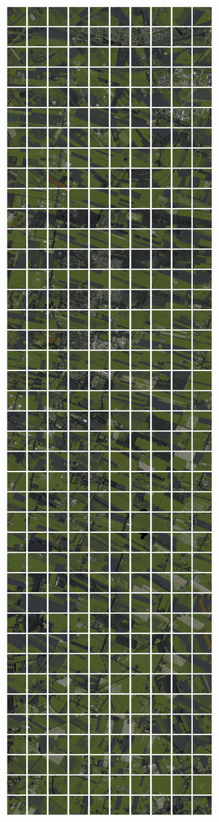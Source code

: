<html>
<div>
<img src="https://github.com/HakkaTjakka/NL_TILE_MAP/blob/main/18/642/-1054/r.6420.-10540.png" height="44" width="44">
<img src="https://github.com/HakkaTjakka/NL_TILE_MAP/blob/main/18/642/-1054/r.6421.-10540.png" height="44" width="44">
<img src="https://github.com/HakkaTjakka/NL_TILE_MAP/blob/main/18/642/-1054/r.6422.-10540.png" height="44" width="44">
<img src="https://github.com/HakkaTjakka/NL_TILE_MAP/blob/main/18/642/-1054/r.6423.-10540.png" height="44" width="44">
<img src="https://github.com/HakkaTjakka/NL_TILE_MAP/blob/main/18/642/-1054/r.6424.-10540.png" height="44" width="44">
<img src="https://github.com/HakkaTjakka/NL_TILE_MAP/blob/main/18/642/-1054/r.6425.-10540.png" height="44" width="44">
<img src="https://github.com/HakkaTjakka/NL_TILE_MAP/blob/main/18/642/-1054/r.6426.-10540.png" height="44" width="44">
<img src="https://github.com/HakkaTjakka/NL_TILE_MAP/blob/main/18/642/-1054/r.6427.-10540.png" height="44" width="44">
<img src="https://github.com/HakkaTjakka/NL_TILE_MAP/blob/main/18/642/-1054/r.6428.-10540.png" height="44" width="44">
<img src="https://github.com/HakkaTjakka/NL_TILE_MAP/blob/main/18/642/-1054/r.6429.-10540.png" height="44" width="44">
<img src="https://github.com/HakkaTjakka/NL_TILE_MAP/blob/main/18/643/-1054/r.6430.-10540.png" height="44" width="44">
<img src="https://github.com/HakkaTjakka/NL_TILE_MAP/blob/main/18/643/-1054/r.6431.-10540.png" height="44" width="44">
<img src="https://github.com/HakkaTjakka/NL_TILE_MAP/blob/main/18/643/-1054/r.6432.-10540.png" height="44" width="44">
<img src="https://github.com/HakkaTjakka/NL_TILE_MAP/blob/main/18/643/-1054/r.6433.-10540.png" height="44" width="44">
<img src="https://github.com/HakkaTjakka/NL_TILE_MAP/blob/main/18/643/-1054/r.6434.-10540.png" height="44" width="44">
<img src="https://github.com/HakkaTjakka/NL_TILE_MAP/blob/main/18/643/-1054/r.6435.-10540.png" height="44" width="44">
<img src="https://github.com/HakkaTjakka/NL_TILE_MAP/blob/main/18/643/-1054/r.6436.-10540.png" height="44" width="44">
<img src="https://github.com/HakkaTjakka/NL_TILE_MAP/blob/main/18/643/-1054/r.6437.-10540.png" height="44" width="44">
<img src="https://github.com/HakkaTjakka/NL_TILE_MAP/blob/main/18/643/-1054/r.6438.-10540.png" height="44" width="44">
<img src="https://github.com/HakkaTjakka/NL_TILE_MAP/blob/main/18/643/-1054/r.6439.-10540.png" height="44" width="44">
<br>
<img src="https://github.com/HakkaTjakka/NL_TILE_MAP/blob/main/18/642/-1054/r.6420.-10539.png" height="44" width="44">
<img src="https://github.com/HakkaTjakka/NL_TILE_MAP/blob/main/18/642/-1054/r.6421.-10539.png" height="44" width="44">
<img src="https://github.com/HakkaTjakka/NL_TILE_MAP/blob/main/18/642/-1054/r.6422.-10539.png" height="44" width="44">
<img src="https://github.com/HakkaTjakka/NL_TILE_MAP/blob/main/18/642/-1054/r.6423.-10539.png" height="44" width="44">
<img src="https://github.com/HakkaTjakka/NL_TILE_MAP/blob/main/18/642/-1054/r.6424.-10539.png" height="44" width="44">
<img src="https://github.com/HakkaTjakka/NL_TILE_MAP/blob/main/18/642/-1054/r.6425.-10539.png" height="44" width="44">
<img src="https://github.com/HakkaTjakka/NL_TILE_MAP/blob/main/18/642/-1054/r.6426.-10539.png" height="44" width="44">
<img src="https://github.com/HakkaTjakka/NL_TILE_MAP/blob/main/18/642/-1054/r.6427.-10539.png" height="44" width="44">
<img src="https://github.com/HakkaTjakka/NL_TILE_MAP/blob/main/18/642/-1054/r.6428.-10539.png" height="44" width="44">
<img src="https://github.com/HakkaTjakka/NL_TILE_MAP/blob/main/18/642/-1054/r.6429.-10539.png" height="44" width="44">
<img src="https://github.com/HakkaTjakka/NL_TILE_MAP/blob/main/18/643/-1054/r.6430.-10539.png" height="44" width="44">
<img src="https://github.com/HakkaTjakka/NL_TILE_MAP/blob/main/18/643/-1054/r.6431.-10539.png" height="44" width="44">
<img src="https://github.com/HakkaTjakka/NL_TILE_MAP/blob/main/18/643/-1054/r.6432.-10539.png" height="44" width="44">
<img src="https://github.com/HakkaTjakka/NL_TILE_MAP/blob/main/18/643/-1054/r.6433.-10539.png" height="44" width="44">
<img src="https://github.com/HakkaTjakka/NL_TILE_MAP/blob/main/18/643/-1054/r.6434.-10539.png" height="44" width="44">
<img src="https://github.com/HakkaTjakka/NL_TILE_MAP/blob/main/18/643/-1054/r.6435.-10539.png" height="44" width="44">
<img src="https://github.com/HakkaTjakka/NL_TILE_MAP/blob/main/18/643/-1054/r.6436.-10539.png" height="44" width="44">
<img src="https://github.com/HakkaTjakka/NL_TILE_MAP/blob/main/18/643/-1054/r.6437.-10539.png" height="44" width="44">
<img src="https://github.com/HakkaTjakka/NL_TILE_MAP/blob/main/18/643/-1054/r.6438.-10539.png" height="44" width="44">
<img src="https://github.com/HakkaTjakka/NL_TILE_MAP/blob/main/18/643/-1054/r.6439.-10539.png" height="44" width="44">
<br>
<img src="https://github.com/HakkaTjakka/NL_TILE_MAP/blob/main/18/642/-1054/r.6420.-10538.png" height="44" width="44">
<img src="https://github.com/HakkaTjakka/NL_TILE_MAP/blob/main/18/642/-1054/r.6421.-10538.png" height="44" width="44">
<img src="https://github.com/HakkaTjakka/NL_TILE_MAP/blob/main/18/642/-1054/r.6422.-10538.png" height="44" width="44">
<img src="https://github.com/HakkaTjakka/NL_TILE_MAP/blob/main/18/642/-1054/r.6423.-10538.png" height="44" width="44">
<img src="https://github.com/HakkaTjakka/NL_TILE_MAP/blob/main/18/642/-1054/r.6424.-10538.png" height="44" width="44">
<img src="https://github.com/HakkaTjakka/NL_TILE_MAP/blob/main/18/642/-1054/r.6425.-10538.png" height="44" width="44">
<img src="https://github.com/HakkaTjakka/NL_TILE_MAP/blob/main/18/642/-1054/r.6426.-10538.png" height="44" width="44">
<img src="https://github.com/HakkaTjakka/NL_TILE_MAP/blob/main/18/642/-1054/r.6427.-10538.png" height="44" width="44">
<img src="https://github.com/HakkaTjakka/NL_TILE_MAP/blob/main/18/642/-1054/r.6428.-10538.png" height="44" width="44">
<img src="https://github.com/HakkaTjakka/NL_TILE_MAP/blob/main/18/642/-1054/r.6429.-10538.png" height="44" width="44">
<img src="https://github.com/HakkaTjakka/NL_TILE_MAP/blob/main/18/643/-1054/r.6430.-10538.png" height="44" width="44">
<img src="https://github.com/HakkaTjakka/NL_TILE_MAP/blob/main/18/643/-1054/r.6431.-10538.png" height="44" width="44">
<img src="https://github.com/HakkaTjakka/NL_TILE_MAP/blob/main/18/643/-1054/r.6432.-10538.png" height="44" width="44">
<img src="https://github.com/HakkaTjakka/NL_TILE_MAP/blob/main/18/643/-1054/r.6433.-10538.png" height="44" width="44">
<img src="https://github.com/HakkaTjakka/NL_TILE_MAP/blob/main/18/643/-1054/r.6434.-10538.png" height="44" width="44">
<img src="https://github.com/HakkaTjakka/NL_TILE_MAP/blob/main/18/643/-1054/r.6435.-10538.png" height="44" width="44">
<img src="https://github.com/HakkaTjakka/NL_TILE_MAP/blob/main/18/643/-1054/r.6436.-10538.png" height="44" width="44">
<img src="https://github.com/HakkaTjakka/NL_TILE_MAP/blob/main/18/643/-1054/r.6437.-10538.png" height="44" width="44">
<img src="https://github.com/HakkaTjakka/NL_TILE_MAP/blob/main/18/643/-1054/r.6438.-10538.png" height="44" width="44">
<img src="https://github.com/HakkaTjakka/NL_TILE_MAP/blob/main/18/643/-1054/r.6439.-10538.png" height="44" width="44">
<br>
<img src="https://github.com/HakkaTjakka/NL_TILE_MAP/blob/main/18/642/-1054/r.6420.-10537.png" height="44" width="44">
<img src="https://github.com/HakkaTjakka/NL_TILE_MAP/blob/main/18/642/-1054/r.6421.-10537.png" height="44" width="44">
<img src="https://github.com/HakkaTjakka/NL_TILE_MAP/blob/main/18/642/-1054/r.6422.-10537.png" height="44" width="44">
<img src="https://github.com/HakkaTjakka/NL_TILE_MAP/blob/main/18/642/-1054/r.6423.-10537.png" height="44" width="44">
<img src="https://github.com/HakkaTjakka/NL_TILE_MAP/blob/main/18/642/-1054/r.6424.-10537.png" height="44" width="44">
<img src="https://github.com/HakkaTjakka/NL_TILE_MAP/blob/main/18/642/-1054/r.6425.-10537.png" height="44" width="44">
<img src="https://github.com/HakkaTjakka/NL_TILE_MAP/blob/main/18/642/-1054/r.6426.-10537.png" height="44" width="44">
<img src="https://github.com/HakkaTjakka/NL_TILE_MAP/blob/main/18/642/-1054/r.6427.-10537.png" height="44" width="44">
<img src="https://github.com/HakkaTjakka/NL_TILE_MAP/blob/main/18/642/-1054/r.6428.-10537.png" height="44" width="44">
<img src="https://github.com/HakkaTjakka/NL_TILE_MAP/blob/main/18/642/-1054/r.6429.-10537.png" height="44" width="44">
<img src="https://github.com/HakkaTjakka/NL_TILE_MAP/blob/main/18/643/-1054/r.6430.-10537.png" height="44" width="44">
<img src="https://github.com/HakkaTjakka/NL_TILE_MAP/blob/main/18/643/-1054/r.6431.-10537.png" height="44" width="44">
<img src="https://github.com/HakkaTjakka/NL_TILE_MAP/blob/main/18/643/-1054/r.6432.-10537.png" height="44" width="44">
<img src="https://github.com/HakkaTjakka/NL_TILE_MAP/blob/main/18/643/-1054/r.6433.-10537.png" height="44" width="44">
<img src="https://github.com/HakkaTjakka/NL_TILE_MAP/blob/main/18/643/-1054/r.6434.-10537.png" height="44" width="44">
<img src="https://github.com/HakkaTjakka/NL_TILE_MAP/blob/main/18/643/-1054/r.6435.-10537.png" height="44" width="44">
<img src="https://github.com/HakkaTjakka/NL_TILE_MAP/blob/main/18/643/-1054/r.6436.-10537.png" height="44" width="44">
<img src="https://github.com/HakkaTjakka/NL_TILE_MAP/blob/main/18/643/-1054/r.6437.-10537.png" height="44" width="44">
<img src="https://github.com/HakkaTjakka/NL_TILE_MAP/blob/main/18/643/-1054/r.6438.-10537.png" height="44" width="44">
<img src="https://github.com/HakkaTjakka/NL_TILE_MAP/blob/main/18/643/-1054/r.6439.-10537.png" height="44" width="44">
<br>
<img src="https://github.com/HakkaTjakka/NL_TILE_MAP/blob/main/18/642/-1054/r.6420.-10536.png" height="44" width="44">
<img src="https://github.com/HakkaTjakka/NL_TILE_MAP/blob/main/18/642/-1054/r.6421.-10536.png" height="44" width="44">
<img src="https://github.com/HakkaTjakka/NL_TILE_MAP/blob/main/18/642/-1054/r.6422.-10536.png" height="44" width="44">
<img src="https://github.com/HakkaTjakka/NL_TILE_MAP/blob/main/18/642/-1054/r.6423.-10536.png" height="44" width="44">
<img src="https://github.com/HakkaTjakka/NL_TILE_MAP/blob/main/18/642/-1054/r.6424.-10536.png" height="44" width="44">
<img src="https://github.com/HakkaTjakka/NL_TILE_MAP/blob/main/18/642/-1054/r.6425.-10536.png" height="44" width="44">
<img src="https://github.com/HakkaTjakka/NL_TILE_MAP/blob/main/18/642/-1054/r.6426.-10536.png" height="44" width="44">
<img src="https://github.com/HakkaTjakka/NL_TILE_MAP/blob/main/18/642/-1054/r.6427.-10536.png" height="44" width="44">
<img src="https://github.com/HakkaTjakka/NL_TILE_MAP/blob/main/18/642/-1054/r.6428.-10536.png" height="44" width="44">
<img src="https://github.com/HakkaTjakka/NL_TILE_MAP/blob/main/18/642/-1054/r.6429.-10536.png" height="44" width="44">
<img src="https://github.com/HakkaTjakka/NL_TILE_MAP/blob/main/18/643/-1054/r.6430.-10536.png" height="44" width="44">
<img src="https://github.com/HakkaTjakka/NL_TILE_MAP/blob/main/18/643/-1054/r.6431.-10536.png" height="44" width="44">
<img src="https://github.com/HakkaTjakka/NL_TILE_MAP/blob/main/18/643/-1054/r.6432.-10536.png" height="44" width="44">
<img src="https://github.com/HakkaTjakka/NL_TILE_MAP/blob/main/18/643/-1054/r.6433.-10536.png" height="44" width="44">
<img src="https://github.com/HakkaTjakka/NL_TILE_MAP/blob/main/18/643/-1054/r.6434.-10536.png" height="44" width="44">
<img src="https://github.com/HakkaTjakka/NL_TILE_MAP/blob/main/18/643/-1054/r.6435.-10536.png" height="44" width="44">
<img src="https://github.com/HakkaTjakka/NL_TILE_MAP/blob/main/18/643/-1054/r.6436.-10536.png" height="44" width="44">
<img src="https://github.com/HakkaTjakka/NL_TILE_MAP/blob/main/18/643/-1054/r.6437.-10536.png" height="44" width="44">
<img src="https://github.com/HakkaTjakka/NL_TILE_MAP/blob/main/18/643/-1054/r.6438.-10536.png" height="44" width="44">
<img src="https://github.com/HakkaTjakka/NL_TILE_MAP/blob/main/18/643/-1054/r.6439.-10536.png" height="44" width="44">
<br>
<img src="https://github.com/HakkaTjakka/NL_TILE_MAP/blob/main/18/642/-1054/r.6420.-10535.png" height="44" width="44">
<img src="https://github.com/HakkaTjakka/NL_TILE_MAP/blob/main/18/642/-1054/r.6421.-10535.png" height="44" width="44">
<img src="https://github.com/HakkaTjakka/NL_TILE_MAP/blob/main/18/642/-1054/r.6422.-10535.png" height="44" width="44">
<img src="https://github.com/HakkaTjakka/NL_TILE_MAP/blob/main/18/642/-1054/r.6423.-10535.png" height="44" width="44">
<img src="https://github.com/HakkaTjakka/NL_TILE_MAP/blob/main/18/642/-1054/r.6424.-10535.png" height="44" width="44">
<img src="https://github.com/HakkaTjakka/NL_TILE_MAP/blob/main/18/642/-1054/r.6425.-10535.png" height="44" width="44">
<img src="https://github.com/HakkaTjakka/NL_TILE_MAP/blob/main/18/642/-1054/r.6426.-10535.png" height="44" width="44">
<img src="https://github.com/HakkaTjakka/NL_TILE_MAP/blob/main/18/642/-1054/r.6427.-10535.png" height="44" width="44">
<img src="https://github.com/HakkaTjakka/NL_TILE_MAP/blob/main/18/642/-1054/r.6428.-10535.png" height="44" width="44">
<img src="https://github.com/HakkaTjakka/NL_TILE_MAP/blob/main/18/642/-1054/r.6429.-10535.png" height="44" width="44">
<img src="https://github.com/HakkaTjakka/NL_TILE_MAP/blob/main/18/643/-1054/r.6430.-10535.png" height="44" width="44">
<img src="https://github.com/HakkaTjakka/NL_TILE_MAP/blob/main/18/643/-1054/r.6431.-10535.png" height="44" width="44">
<img src="https://github.com/HakkaTjakka/NL_TILE_MAP/blob/main/18/643/-1054/r.6432.-10535.png" height="44" width="44">
<img src="https://github.com/HakkaTjakka/NL_TILE_MAP/blob/main/18/643/-1054/r.6433.-10535.png" height="44" width="44">
<img src="https://github.com/HakkaTjakka/NL_TILE_MAP/blob/main/18/643/-1054/r.6434.-10535.png" height="44" width="44">
<img src="https://github.com/HakkaTjakka/NL_TILE_MAP/blob/main/18/643/-1054/r.6435.-10535.png" height="44" width="44">
<img src="https://github.com/HakkaTjakka/NL_TILE_MAP/blob/main/18/643/-1054/r.6436.-10535.png" height="44" width="44">
<img src="https://github.com/HakkaTjakka/NL_TILE_MAP/blob/main/18/643/-1054/r.6437.-10535.png" height="44" width="44">
<img src="https://github.com/HakkaTjakka/NL_TILE_MAP/blob/main/18/643/-1054/r.6438.-10535.png" height="44" width="44">
<img src="https://github.com/HakkaTjakka/NL_TILE_MAP/blob/main/18/643/-1054/r.6439.-10535.png" height="44" width="44">
<br>
<img src="https://github.com/HakkaTjakka/NL_TILE_MAP/blob/main/18/642/-1054/r.6420.-10534.png" height="44" width="44">
<img src="https://github.com/HakkaTjakka/NL_TILE_MAP/blob/main/18/642/-1054/r.6421.-10534.png" height="44" width="44">
<img src="https://github.com/HakkaTjakka/NL_TILE_MAP/blob/main/18/642/-1054/r.6422.-10534.png" height="44" width="44">
<img src="https://github.com/HakkaTjakka/NL_TILE_MAP/blob/main/18/642/-1054/r.6423.-10534.png" height="44" width="44">
<img src="https://github.com/HakkaTjakka/NL_TILE_MAP/blob/main/18/642/-1054/r.6424.-10534.png" height="44" width="44">
<img src="https://github.com/HakkaTjakka/NL_TILE_MAP/blob/main/18/642/-1054/r.6425.-10534.png" height="44" width="44">
<img src="https://github.com/HakkaTjakka/NL_TILE_MAP/blob/main/18/642/-1054/r.6426.-10534.png" height="44" width="44">
<img src="https://github.com/HakkaTjakka/NL_TILE_MAP/blob/main/18/642/-1054/r.6427.-10534.png" height="44" width="44">
<img src="https://github.com/HakkaTjakka/NL_TILE_MAP/blob/main/18/642/-1054/r.6428.-10534.png" height="44" width="44">
<img src="https://github.com/HakkaTjakka/NL_TILE_MAP/blob/main/18/642/-1054/r.6429.-10534.png" height="44" width="44">
<img src="https://github.com/HakkaTjakka/NL_TILE_MAP/blob/main/18/643/-1054/r.6430.-10534.png" height="44" width="44">
<img src="https://github.com/HakkaTjakka/NL_TILE_MAP/blob/main/18/643/-1054/r.6431.-10534.png" height="44" width="44">
<img src="https://github.com/HakkaTjakka/NL_TILE_MAP/blob/main/18/643/-1054/r.6432.-10534.png" height="44" width="44">
<img src="https://github.com/HakkaTjakka/NL_TILE_MAP/blob/main/18/643/-1054/r.6433.-10534.png" height="44" width="44">
<img src="https://github.com/HakkaTjakka/NL_TILE_MAP/blob/main/18/643/-1054/r.6434.-10534.png" height="44" width="44">
<img src="https://github.com/HakkaTjakka/NL_TILE_MAP/blob/main/18/643/-1054/r.6435.-10534.png" height="44" width="44">
<img src="https://github.com/HakkaTjakka/NL_TILE_MAP/blob/main/18/643/-1054/r.6436.-10534.png" height="44" width="44">
<img src="https://github.com/HakkaTjakka/NL_TILE_MAP/blob/main/18/643/-1054/r.6437.-10534.png" height="44" width="44">
<img src="https://github.com/HakkaTjakka/NL_TILE_MAP/blob/main/18/643/-1054/r.6438.-10534.png" height="44" width="44">
<img src="https://github.com/HakkaTjakka/NL_TILE_MAP/blob/main/18/643/-1054/r.6439.-10534.png" height="44" width="44">
<br>
<img src="https://github.com/HakkaTjakka/NL_TILE_MAP/blob/main/18/642/-1054/r.6420.-10533.png" height="44" width="44">
<img src="https://github.com/HakkaTjakka/NL_TILE_MAP/blob/main/18/642/-1054/r.6421.-10533.png" height="44" width="44">
<img src="https://github.com/HakkaTjakka/NL_TILE_MAP/blob/main/18/642/-1054/r.6422.-10533.png" height="44" width="44">
<img src="https://github.com/HakkaTjakka/NL_TILE_MAP/blob/main/18/642/-1054/r.6423.-10533.png" height="44" width="44">
<img src="https://github.com/HakkaTjakka/NL_TILE_MAP/blob/main/18/642/-1054/r.6424.-10533.png" height="44" width="44">
<img src="https://github.com/HakkaTjakka/NL_TILE_MAP/blob/main/18/642/-1054/r.6425.-10533.png" height="44" width="44">
<img src="https://github.com/HakkaTjakka/NL_TILE_MAP/blob/main/18/642/-1054/r.6426.-10533.png" height="44" width="44">
<img src="https://github.com/HakkaTjakka/NL_TILE_MAP/blob/main/18/642/-1054/r.6427.-10533.png" height="44" width="44">
<img src="https://github.com/HakkaTjakka/NL_TILE_MAP/blob/main/18/642/-1054/r.6428.-10533.png" height="44" width="44">
<img src="https://github.com/HakkaTjakka/NL_TILE_MAP/blob/main/18/642/-1054/r.6429.-10533.png" height="44" width="44">
<img src="https://github.com/HakkaTjakka/NL_TILE_MAP/blob/main/18/643/-1054/r.6430.-10533.png" height="44" width="44">
<img src="https://github.com/HakkaTjakka/NL_TILE_MAP/blob/main/18/643/-1054/r.6431.-10533.png" height="44" width="44">
<img src="https://github.com/HakkaTjakka/NL_TILE_MAP/blob/main/18/643/-1054/r.6432.-10533.png" height="44" width="44">
<img src="https://github.com/HakkaTjakka/NL_TILE_MAP/blob/main/18/643/-1054/r.6433.-10533.png" height="44" width="44">
<img src="https://github.com/HakkaTjakka/NL_TILE_MAP/blob/main/18/643/-1054/r.6434.-10533.png" height="44" width="44">
<img src="https://github.com/HakkaTjakka/NL_TILE_MAP/blob/main/18/643/-1054/r.6435.-10533.png" height="44" width="44">
<img src="https://github.com/HakkaTjakka/NL_TILE_MAP/blob/main/18/643/-1054/r.6436.-10533.png" height="44" width="44">
<img src="https://github.com/HakkaTjakka/NL_TILE_MAP/blob/main/18/643/-1054/r.6437.-10533.png" height="44" width="44">
<img src="https://github.com/HakkaTjakka/NL_TILE_MAP/blob/main/18/643/-1054/r.6438.-10533.png" height="44" width="44">
<img src="https://github.com/HakkaTjakka/NL_TILE_MAP/blob/main/18/643/-1054/r.6439.-10533.png" height="44" width="44">
<br>
<img src="https://github.com/HakkaTjakka/NL_TILE_MAP/blob/main/18/642/-1054/r.6420.-10532.png" height="44" width="44">
<img src="https://github.com/HakkaTjakka/NL_TILE_MAP/blob/main/18/642/-1054/r.6421.-10532.png" height="44" width="44">
<img src="https://github.com/HakkaTjakka/NL_TILE_MAP/blob/main/18/642/-1054/r.6422.-10532.png" height="44" width="44">
<img src="https://github.com/HakkaTjakka/NL_TILE_MAP/blob/main/18/642/-1054/r.6423.-10532.png" height="44" width="44">
<img src="https://github.com/HakkaTjakka/NL_TILE_MAP/blob/main/18/642/-1054/r.6424.-10532.png" height="44" width="44">
<img src="https://github.com/HakkaTjakka/NL_TILE_MAP/blob/main/18/642/-1054/r.6425.-10532.png" height="44" width="44">
<img src="https://github.com/HakkaTjakka/NL_TILE_MAP/blob/main/18/642/-1054/r.6426.-10532.png" height="44" width="44">
<img src="https://github.com/HakkaTjakka/NL_TILE_MAP/blob/main/18/642/-1054/r.6427.-10532.png" height="44" width="44">
<img src="https://github.com/HakkaTjakka/NL_TILE_MAP/blob/main/18/642/-1054/r.6428.-10532.png" height="44" width="44">
<img src="https://github.com/HakkaTjakka/NL_TILE_MAP/blob/main/18/642/-1054/r.6429.-10532.png" height="44" width="44">
<img src="https://github.com/HakkaTjakka/NL_TILE_MAP/blob/main/18/643/-1054/r.6430.-10532.png" height="44" width="44">
<img src="https://github.com/HakkaTjakka/NL_TILE_MAP/blob/main/18/643/-1054/r.6431.-10532.png" height="44" width="44">
<img src="https://github.com/HakkaTjakka/NL_TILE_MAP/blob/main/18/643/-1054/r.6432.-10532.png" height="44" width="44">
<img src="https://github.com/HakkaTjakka/NL_TILE_MAP/blob/main/18/643/-1054/r.6433.-10532.png" height="44" width="44">
<img src="https://github.com/HakkaTjakka/NL_TILE_MAP/blob/main/18/643/-1054/r.6434.-10532.png" height="44" width="44">
<img src="https://github.com/HakkaTjakka/NL_TILE_MAP/blob/main/18/643/-1054/r.6435.-10532.png" height="44" width="44">
<img src="https://github.com/HakkaTjakka/NL_TILE_MAP/blob/main/18/643/-1054/r.6436.-10532.png" height="44" width="44">
<img src="https://github.com/HakkaTjakka/NL_TILE_MAP/blob/main/18/643/-1054/r.6437.-10532.png" height="44" width="44">
<img src="https://github.com/HakkaTjakka/NL_TILE_MAP/blob/main/18/643/-1054/r.6438.-10532.png" height="44" width="44">
<img src="https://github.com/HakkaTjakka/NL_TILE_MAP/blob/main/18/643/-1054/r.6439.-10532.png" height="44" width="44">
<br>
<img src="https://github.com/HakkaTjakka/NL_TILE_MAP/blob/main/18/642/-1054/r.6420.-10531.png" height="44" width="44">
<img src="https://github.com/HakkaTjakka/NL_TILE_MAP/blob/main/18/642/-1054/r.6421.-10531.png" height="44" width="44">
<img src="https://github.com/HakkaTjakka/NL_TILE_MAP/blob/main/18/642/-1054/r.6422.-10531.png" height="44" width="44">
<img src="https://github.com/HakkaTjakka/NL_TILE_MAP/blob/main/18/642/-1054/r.6423.-10531.png" height="44" width="44">
<img src="https://github.com/HakkaTjakka/NL_TILE_MAP/blob/main/18/642/-1054/r.6424.-10531.png" height="44" width="44">
<img src="https://github.com/HakkaTjakka/NL_TILE_MAP/blob/main/18/642/-1054/r.6425.-10531.png" height="44" width="44">
<img src="https://github.com/HakkaTjakka/NL_TILE_MAP/blob/main/18/642/-1054/r.6426.-10531.png" height="44" width="44">
<img src="https://github.com/HakkaTjakka/NL_TILE_MAP/blob/main/18/642/-1054/r.6427.-10531.png" height="44" width="44">
<img src="https://github.com/HakkaTjakka/NL_TILE_MAP/blob/main/18/642/-1054/r.6428.-10531.png" height="44" width="44">
<img src="https://github.com/HakkaTjakka/NL_TILE_MAP/blob/main/18/642/-1054/r.6429.-10531.png" height="44" width="44">
<img src="https://github.com/HakkaTjakka/NL_TILE_MAP/blob/main/18/643/-1054/r.6430.-10531.png" height="44" width="44">
<img src="https://github.com/HakkaTjakka/NL_TILE_MAP/blob/main/18/643/-1054/r.6431.-10531.png" height="44" width="44">
<img src="https://github.com/HakkaTjakka/NL_TILE_MAP/blob/main/18/643/-1054/r.6432.-10531.png" height="44" width="44">
<img src="https://github.com/HakkaTjakka/NL_TILE_MAP/blob/main/18/643/-1054/r.6433.-10531.png" height="44" width="44">
<img src="https://github.com/HakkaTjakka/NL_TILE_MAP/blob/main/18/643/-1054/r.6434.-10531.png" height="44" width="44">
<img src="https://github.com/HakkaTjakka/NL_TILE_MAP/blob/main/18/643/-1054/r.6435.-10531.png" height="44" width="44">
<img src="https://github.com/HakkaTjakka/NL_TILE_MAP/blob/main/18/643/-1054/r.6436.-10531.png" height="44" width="44">
<img src="https://github.com/HakkaTjakka/NL_TILE_MAP/blob/main/18/643/-1054/r.6437.-10531.png" height="44" width="44">
<img src="https://github.com/HakkaTjakka/NL_TILE_MAP/blob/main/18/643/-1054/r.6438.-10531.png" height="44" width="44">
<img src="https://github.com/HakkaTjakka/NL_TILE_MAP/blob/main/18/643/-1054/r.6439.-10531.png" height="44" width="44">
<br>
<img src="https://github.com/HakkaTjakka/NL_TILE_MAP/blob/main/18/642/-1053/r.6420.-10530.png" height="44" width="44">
<img src="https://github.com/HakkaTjakka/NL_TILE_MAP/blob/main/18/642/-1053/r.6421.-10530.png" height="44" width="44">
<img src="https://github.com/HakkaTjakka/NL_TILE_MAP/blob/main/18/642/-1053/r.6422.-10530.png" height="44" width="44">
<img src="https://github.com/HakkaTjakka/NL_TILE_MAP/blob/main/18/642/-1053/r.6423.-10530.png" height="44" width="44">
<img src="https://github.com/HakkaTjakka/NL_TILE_MAP/blob/main/18/642/-1053/r.6424.-10530.png" height="44" width="44">
<img src="https://github.com/HakkaTjakka/NL_TILE_MAP/blob/main/18/642/-1053/r.6425.-10530.png" height="44" width="44">
<img src="https://github.com/HakkaTjakka/NL_TILE_MAP/blob/main/18/642/-1053/r.6426.-10530.png" height="44" width="44">
<img src="https://github.com/HakkaTjakka/NL_TILE_MAP/blob/main/18/642/-1053/r.6427.-10530.png" height="44" width="44">
<img src="https://github.com/HakkaTjakka/NL_TILE_MAP/blob/main/18/642/-1053/r.6428.-10530.png" height="44" width="44">
<img src="https://github.com/HakkaTjakka/NL_TILE_MAP/blob/main/18/642/-1053/r.6429.-10530.png" height="44" width="44">
<img src="https://github.com/HakkaTjakka/NL_TILE_MAP/blob/main/18/643/-1053/r.6430.-10530.png" height="44" width="44">
<img src="https://github.com/HakkaTjakka/NL_TILE_MAP/blob/main/18/643/-1053/r.6431.-10530.png" height="44" width="44">
<img src="https://github.com/HakkaTjakka/NL_TILE_MAP/blob/main/18/643/-1053/r.6432.-10530.png" height="44" width="44">
<img src="https://github.com/HakkaTjakka/NL_TILE_MAP/blob/main/18/643/-1053/r.6433.-10530.png" height="44" width="44">
<img src="https://github.com/HakkaTjakka/NL_TILE_MAP/blob/main/18/643/-1053/r.6434.-10530.png" height="44" width="44">
<img src="https://github.com/HakkaTjakka/NL_TILE_MAP/blob/main/18/643/-1053/r.6435.-10530.png" height="44" width="44">
<img src="https://github.com/HakkaTjakka/NL_TILE_MAP/blob/main/18/643/-1053/r.6436.-10530.png" height="44" width="44">
<img src="https://github.com/HakkaTjakka/NL_TILE_MAP/blob/main/18/643/-1053/r.6437.-10530.png" height="44" width="44">
<img src="https://github.com/HakkaTjakka/NL_TILE_MAP/blob/main/18/643/-1053/r.6438.-10530.png" height="44" width="44">
<img src="https://github.com/HakkaTjakka/NL_TILE_MAP/blob/main/18/643/-1053/r.6439.-10530.png" height="44" width="44">
<br>
<img src="https://github.com/HakkaTjakka/NL_TILE_MAP/blob/main/18/642/-1053/r.6420.-10529.png" height="44" width="44">
<img src="https://github.com/HakkaTjakka/NL_TILE_MAP/blob/main/18/642/-1053/r.6421.-10529.png" height="44" width="44">
<img src="https://github.com/HakkaTjakka/NL_TILE_MAP/blob/main/18/642/-1053/r.6422.-10529.png" height="44" width="44">
<img src="https://github.com/HakkaTjakka/NL_TILE_MAP/blob/main/18/642/-1053/r.6423.-10529.png" height="44" width="44">
<img src="https://github.com/HakkaTjakka/NL_TILE_MAP/blob/main/18/642/-1053/r.6424.-10529.png" height="44" width="44">
<img src="https://github.com/HakkaTjakka/NL_TILE_MAP/blob/main/18/642/-1053/r.6425.-10529.png" height="44" width="44">
<img src="https://github.com/HakkaTjakka/NL_TILE_MAP/blob/main/18/642/-1053/r.6426.-10529.png" height="44" width="44">
<img src="https://github.com/HakkaTjakka/NL_TILE_MAP/blob/main/18/642/-1053/r.6427.-10529.png" height="44" width="44">
<img src="https://github.com/HakkaTjakka/NL_TILE_MAP/blob/main/18/642/-1053/r.6428.-10529.png" height="44" width="44">
<img src="https://github.com/HakkaTjakka/NL_TILE_MAP/blob/main/18/642/-1053/r.6429.-10529.png" height="44" width="44">
<img src="https://github.com/HakkaTjakka/NL_TILE_MAP/blob/main/18/643/-1053/r.6430.-10529.png" height="44" width="44">
<img src="https://github.com/HakkaTjakka/NL_TILE_MAP/blob/main/18/643/-1053/r.6431.-10529.png" height="44" width="44">
<img src="https://github.com/HakkaTjakka/NL_TILE_MAP/blob/main/18/643/-1053/r.6432.-10529.png" height="44" width="44">
<img src="https://github.com/HakkaTjakka/NL_TILE_MAP/blob/main/18/643/-1053/r.6433.-10529.png" height="44" width="44">
<img src="https://github.com/HakkaTjakka/NL_TILE_MAP/blob/main/18/643/-1053/r.6434.-10529.png" height="44" width="44">
<img src="https://github.com/HakkaTjakka/NL_TILE_MAP/blob/main/18/643/-1053/r.6435.-10529.png" height="44" width="44">
<img src="https://github.com/HakkaTjakka/NL_TILE_MAP/blob/main/18/643/-1053/r.6436.-10529.png" height="44" width="44">
<img src="https://github.com/HakkaTjakka/NL_TILE_MAP/blob/main/18/643/-1053/r.6437.-10529.png" height="44" width="44">
<img src="https://github.com/HakkaTjakka/NL_TILE_MAP/blob/main/18/643/-1053/r.6438.-10529.png" height="44" width="44">
<img src="https://github.com/HakkaTjakka/NL_TILE_MAP/blob/main/18/643/-1053/r.6439.-10529.png" height="44" width="44">
<br>
<img src="https://github.com/HakkaTjakka/NL_TILE_MAP/blob/main/18/642/-1053/r.6420.-10528.png" height="44" width="44">
<img src="https://github.com/HakkaTjakka/NL_TILE_MAP/blob/main/18/642/-1053/r.6421.-10528.png" height="44" width="44">
<img src="https://github.com/HakkaTjakka/NL_TILE_MAP/blob/main/18/642/-1053/r.6422.-10528.png" height="44" width="44">
<img src="https://github.com/HakkaTjakka/NL_TILE_MAP/blob/main/18/642/-1053/r.6423.-10528.png" height="44" width="44">
<img src="https://github.com/HakkaTjakka/NL_TILE_MAP/blob/main/18/642/-1053/r.6424.-10528.png" height="44" width="44">
<img src="https://github.com/HakkaTjakka/NL_TILE_MAP/blob/main/18/642/-1053/r.6425.-10528.png" height="44" width="44">
<img src="https://github.com/HakkaTjakka/NL_TILE_MAP/blob/main/18/642/-1053/r.6426.-10528.png" height="44" width="44">
<img src="https://github.com/HakkaTjakka/NL_TILE_MAP/blob/main/18/642/-1053/r.6427.-10528.png" height="44" width="44">
<img src="https://github.com/HakkaTjakka/NL_TILE_MAP/blob/main/18/642/-1053/r.6428.-10528.png" height="44" width="44">
<img src="https://github.com/HakkaTjakka/NL_TILE_MAP/blob/main/18/642/-1053/r.6429.-10528.png" height="44" width="44">
<img src="https://github.com/HakkaTjakka/NL_TILE_MAP/blob/main/18/643/-1053/r.6430.-10528.png" height="44" width="44">
<img src="https://github.com/HakkaTjakka/NL_TILE_MAP/blob/main/18/643/-1053/r.6431.-10528.png" height="44" width="44">
<img src="https://github.com/HakkaTjakka/NL_TILE_MAP/blob/main/18/643/-1053/r.6432.-10528.png" height="44" width="44">
<img src="https://github.com/HakkaTjakka/NL_TILE_MAP/blob/main/18/643/-1053/r.6433.-10528.png" height="44" width="44">
<img src="https://github.com/HakkaTjakka/NL_TILE_MAP/blob/main/18/643/-1053/r.6434.-10528.png" height="44" width="44">
<img src="https://github.com/HakkaTjakka/NL_TILE_MAP/blob/main/18/643/-1053/r.6435.-10528.png" height="44" width="44">
<img src="https://github.com/HakkaTjakka/NL_TILE_MAP/blob/main/18/643/-1053/r.6436.-10528.png" height="44" width="44">
<img src="https://github.com/HakkaTjakka/NL_TILE_MAP/blob/main/18/643/-1053/r.6437.-10528.png" height="44" width="44">
<img src="https://github.com/HakkaTjakka/NL_TILE_MAP/blob/main/18/643/-1053/r.6438.-10528.png" height="44" width="44">
<img src="https://github.com/HakkaTjakka/NL_TILE_MAP/blob/main/18/643/-1053/r.6439.-10528.png" height="44" width="44">
<br>
<img src="https://github.com/HakkaTjakka/NL_TILE_MAP/blob/main/18/642/-1053/r.6420.-10527.png" height="44" width="44">
<img src="https://github.com/HakkaTjakka/NL_TILE_MAP/blob/main/18/642/-1053/r.6421.-10527.png" height="44" width="44">
<img src="https://github.com/HakkaTjakka/NL_TILE_MAP/blob/main/18/642/-1053/r.6422.-10527.png" height="44" width="44">
<img src="https://github.com/HakkaTjakka/NL_TILE_MAP/blob/main/18/642/-1053/r.6423.-10527.png" height="44" width="44">
<img src="https://github.com/HakkaTjakka/NL_TILE_MAP/blob/main/18/642/-1053/r.6424.-10527.png" height="44" width="44">
<img src="https://github.com/HakkaTjakka/NL_TILE_MAP/blob/main/18/642/-1053/r.6425.-10527.png" height="44" width="44">
<img src="https://github.com/HakkaTjakka/NL_TILE_MAP/blob/main/18/642/-1053/r.6426.-10527.png" height="44" width="44">
<img src="https://github.com/HakkaTjakka/NL_TILE_MAP/blob/main/18/642/-1053/r.6427.-10527.png" height="44" width="44">
<img src="https://github.com/HakkaTjakka/NL_TILE_MAP/blob/main/18/642/-1053/r.6428.-10527.png" height="44" width="44">
<img src="https://github.com/HakkaTjakka/NL_TILE_MAP/blob/main/18/642/-1053/r.6429.-10527.png" height="44" width="44">
<img src="https://github.com/HakkaTjakka/NL_TILE_MAP/blob/main/18/643/-1053/r.6430.-10527.png" height="44" width="44">
<img src="https://github.com/HakkaTjakka/NL_TILE_MAP/blob/main/18/643/-1053/r.6431.-10527.png" height="44" width="44">
<img src="https://github.com/HakkaTjakka/NL_TILE_MAP/blob/main/18/643/-1053/r.6432.-10527.png" height="44" width="44">
<img src="https://github.com/HakkaTjakka/NL_TILE_MAP/blob/main/18/643/-1053/r.6433.-10527.png" height="44" width="44">
<img src="https://github.com/HakkaTjakka/NL_TILE_MAP/blob/main/18/643/-1053/r.6434.-10527.png" height="44" width="44">
<img src="https://github.com/HakkaTjakka/NL_TILE_MAP/blob/main/18/643/-1053/r.6435.-10527.png" height="44" width="44">
<img src="https://github.com/HakkaTjakka/NL_TILE_MAP/blob/main/18/643/-1053/r.6436.-10527.png" height="44" width="44">
<img src="https://github.com/HakkaTjakka/NL_TILE_MAP/blob/main/18/643/-1053/r.6437.-10527.png" height="44" width="44">
<img src="https://github.com/HakkaTjakka/NL_TILE_MAP/blob/main/18/643/-1053/r.6438.-10527.png" height="44" width="44">
<img src="https://github.com/HakkaTjakka/NL_TILE_MAP/blob/main/18/643/-1053/r.6439.-10527.png" height="44" width="44">
<br>
<img src="https://github.com/HakkaTjakka/NL_TILE_MAP/blob/main/18/642/-1053/r.6420.-10526.png" height="44" width="44">
<img src="https://github.com/HakkaTjakka/NL_TILE_MAP/blob/main/18/642/-1053/r.6421.-10526.png" height="44" width="44">
<img src="https://github.com/HakkaTjakka/NL_TILE_MAP/blob/main/18/642/-1053/r.6422.-10526.png" height="44" width="44">
<img src="https://github.com/HakkaTjakka/NL_TILE_MAP/blob/main/18/642/-1053/r.6423.-10526.png" height="44" width="44">
<img src="https://github.com/HakkaTjakka/NL_TILE_MAP/blob/main/18/642/-1053/r.6424.-10526.png" height="44" width="44">
<img src="https://github.com/HakkaTjakka/NL_TILE_MAP/blob/main/18/642/-1053/r.6425.-10526.png" height="44" width="44">
<img src="https://github.com/HakkaTjakka/NL_TILE_MAP/blob/main/18/642/-1053/r.6426.-10526.png" height="44" width="44">
<img src="https://github.com/HakkaTjakka/NL_TILE_MAP/blob/main/18/642/-1053/r.6427.-10526.png" height="44" width="44">
<img src="https://github.com/HakkaTjakka/NL_TILE_MAP/blob/main/18/642/-1053/r.6428.-10526.png" height="44" width="44">
<img src="https://github.com/HakkaTjakka/NL_TILE_MAP/blob/main/18/642/-1053/r.6429.-10526.png" height="44" width="44">
<img src="https://github.com/HakkaTjakka/NL_TILE_MAP/blob/main/18/643/-1053/r.6430.-10526.png" height="44" width="44">
<img src="https://github.com/HakkaTjakka/NL_TILE_MAP/blob/main/18/643/-1053/r.6431.-10526.png" height="44" width="44">
<img src="https://github.com/HakkaTjakka/NL_TILE_MAP/blob/main/18/643/-1053/r.6432.-10526.png" height="44" width="44">
<img src="https://github.com/HakkaTjakka/NL_TILE_MAP/blob/main/18/643/-1053/r.6433.-10526.png" height="44" width="44">
<img src="https://github.com/HakkaTjakka/NL_TILE_MAP/blob/main/18/643/-1053/r.6434.-10526.png" height="44" width="44">
<img src="https://github.com/HakkaTjakka/NL_TILE_MAP/blob/main/18/643/-1053/r.6435.-10526.png" height="44" width="44">
<img src="https://github.com/HakkaTjakka/NL_TILE_MAP/blob/main/18/643/-1053/r.6436.-10526.png" height="44" width="44">
<img src="https://github.com/HakkaTjakka/NL_TILE_MAP/blob/main/18/643/-1053/r.6437.-10526.png" height="44" width="44">
<img src="https://github.com/HakkaTjakka/NL_TILE_MAP/blob/main/18/643/-1053/r.6438.-10526.png" height="44" width="44">
<img src="https://github.com/HakkaTjakka/NL_TILE_MAP/blob/main/18/643/-1053/r.6439.-10526.png" height="44" width="44">
<br>
<img src="https://github.com/HakkaTjakka/NL_TILE_MAP/blob/main/18/642/-1053/r.6420.-10525.png" height="44" width="44">
<img src="https://github.com/HakkaTjakka/NL_TILE_MAP/blob/main/18/642/-1053/r.6421.-10525.png" height="44" width="44">
<img src="https://github.com/HakkaTjakka/NL_TILE_MAP/blob/main/18/642/-1053/r.6422.-10525.png" height="44" width="44">
<img src="https://github.com/HakkaTjakka/NL_TILE_MAP/blob/main/18/642/-1053/r.6423.-10525.png" height="44" width="44">
<img src="https://github.com/HakkaTjakka/NL_TILE_MAP/blob/main/18/642/-1053/r.6424.-10525.png" height="44" width="44">
<img src="https://github.com/HakkaTjakka/NL_TILE_MAP/blob/main/18/642/-1053/r.6425.-10525.png" height="44" width="44">
<img src="https://github.com/HakkaTjakka/NL_TILE_MAP/blob/main/18/642/-1053/r.6426.-10525.png" height="44" width="44">
<img src="https://github.com/HakkaTjakka/NL_TILE_MAP/blob/main/18/642/-1053/r.6427.-10525.png" height="44" width="44">
<img src="https://github.com/HakkaTjakka/NL_TILE_MAP/blob/main/18/642/-1053/r.6428.-10525.png" height="44" width="44">
<img src="https://github.com/HakkaTjakka/NL_TILE_MAP/blob/main/18/642/-1053/r.6429.-10525.png" height="44" width="44">
<img src="https://github.com/HakkaTjakka/NL_TILE_MAP/blob/main/18/643/-1053/r.6430.-10525.png" height="44" width="44">
<img src="https://github.com/HakkaTjakka/NL_TILE_MAP/blob/main/18/643/-1053/r.6431.-10525.png" height="44" width="44">
<img src="https://github.com/HakkaTjakka/NL_TILE_MAP/blob/main/18/643/-1053/r.6432.-10525.png" height="44" width="44">
<img src="https://github.com/HakkaTjakka/NL_TILE_MAP/blob/main/18/643/-1053/r.6433.-10525.png" height="44" width="44">
<img src="https://github.com/HakkaTjakka/NL_TILE_MAP/blob/main/18/643/-1053/r.6434.-10525.png" height="44" width="44">
<img src="https://github.com/HakkaTjakka/NL_TILE_MAP/blob/main/18/643/-1053/r.6435.-10525.png" height="44" width="44">
<img src="https://github.com/HakkaTjakka/NL_TILE_MAP/blob/main/18/643/-1053/r.6436.-10525.png" height="44" width="44">
<img src="https://github.com/HakkaTjakka/NL_TILE_MAP/blob/main/18/643/-1053/r.6437.-10525.png" height="44" width="44">
<img src="https://github.com/HakkaTjakka/NL_TILE_MAP/blob/main/18/643/-1053/r.6438.-10525.png" height="44" width="44">
<img src="https://github.com/HakkaTjakka/NL_TILE_MAP/blob/main/18/643/-1053/r.6439.-10525.png" height="44" width="44">
<br>
<img src="https://github.com/HakkaTjakka/NL_TILE_MAP/blob/main/18/642/-1053/r.6420.-10524.png" height="44" width="44">
<img src="https://github.com/HakkaTjakka/NL_TILE_MAP/blob/main/18/642/-1053/r.6421.-10524.png" height="44" width="44">
<img src="https://github.com/HakkaTjakka/NL_TILE_MAP/blob/main/18/642/-1053/r.6422.-10524.png" height="44" width="44">
<img src="https://github.com/HakkaTjakka/NL_TILE_MAP/blob/main/18/642/-1053/r.6423.-10524.png" height="44" width="44">
<img src="https://github.com/HakkaTjakka/NL_TILE_MAP/blob/main/18/642/-1053/r.6424.-10524.png" height="44" width="44">
<img src="https://github.com/HakkaTjakka/NL_TILE_MAP/blob/main/18/642/-1053/r.6425.-10524.png" height="44" width="44">
<img src="https://github.com/HakkaTjakka/NL_TILE_MAP/blob/main/18/642/-1053/r.6426.-10524.png" height="44" width="44">
<img src="https://github.com/HakkaTjakka/NL_TILE_MAP/blob/main/18/642/-1053/r.6427.-10524.png" height="44" width="44">
<img src="https://github.com/HakkaTjakka/NL_TILE_MAP/blob/main/18/642/-1053/r.6428.-10524.png" height="44" width="44">
<img src="https://github.com/HakkaTjakka/NL_TILE_MAP/blob/main/18/642/-1053/r.6429.-10524.png" height="44" width="44">
<img src="https://github.com/HakkaTjakka/NL_TILE_MAP/blob/main/18/643/-1053/r.6430.-10524.png" height="44" width="44">
<img src="https://github.com/HakkaTjakka/NL_TILE_MAP/blob/main/18/643/-1053/r.6431.-10524.png" height="44" width="44">
<img src="https://github.com/HakkaTjakka/NL_TILE_MAP/blob/main/18/643/-1053/r.6432.-10524.png" height="44" width="44">
<img src="https://github.com/HakkaTjakka/NL_TILE_MAP/blob/main/18/643/-1053/r.6433.-10524.png" height="44" width="44">
<img src="https://github.com/HakkaTjakka/NL_TILE_MAP/blob/main/18/643/-1053/r.6434.-10524.png" height="44" width="44">
<img src="https://github.com/HakkaTjakka/NL_TILE_MAP/blob/main/18/643/-1053/r.6435.-10524.png" height="44" width="44">
<img src="https://github.com/HakkaTjakka/NL_TILE_MAP/blob/main/18/643/-1053/r.6436.-10524.png" height="44" width="44">
<img src="https://github.com/HakkaTjakka/NL_TILE_MAP/blob/main/18/643/-1053/r.6437.-10524.png" height="44" width="44">
<img src="https://github.com/HakkaTjakka/NL_TILE_MAP/blob/main/18/643/-1053/r.6438.-10524.png" height="44" width="44">
<img src="https://github.com/HakkaTjakka/NL_TILE_MAP/blob/main/18/643/-1053/r.6439.-10524.png" height="44" width="44">
<br>
<img src="https://github.com/HakkaTjakka/NL_TILE_MAP/blob/main/18/642/-1053/r.6420.-10523.png" height="44" width="44">
<img src="https://github.com/HakkaTjakka/NL_TILE_MAP/blob/main/18/642/-1053/r.6421.-10523.png" height="44" width="44">
<img src="https://github.com/HakkaTjakka/NL_TILE_MAP/blob/main/18/642/-1053/r.6422.-10523.png" height="44" width="44">
<img src="https://github.com/HakkaTjakka/NL_TILE_MAP/blob/main/18/642/-1053/r.6423.-10523.png" height="44" width="44">
<img src="https://github.com/HakkaTjakka/NL_TILE_MAP/blob/main/18/642/-1053/r.6424.-10523.png" height="44" width="44">
<img src="https://github.com/HakkaTjakka/NL_TILE_MAP/blob/main/18/642/-1053/r.6425.-10523.png" height="44" width="44">
<img src="https://github.com/HakkaTjakka/NL_TILE_MAP/blob/main/18/642/-1053/r.6426.-10523.png" height="44" width="44">
<img src="https://github.com/HakkaTjakka/NL_TILE_MAP/blob/main/18/642/-1053/r.6427.-10523.png" height="44" width="44">
<img src="https://github.com/HakkaTjakka/NL_TILE_MAP/blob/main/18/642/-1053/r.6428.-10523.png" height="44" width="44">
<img src="https://github.com/HakkaTjakka/NL_TILE_MAP/blob/main/18/642/-1053/r.6429.-10523.png" height="44" width="44">
<img src="https://github.com/HakkaTjakka/NL_TILE_MAP/blob/main/18/643/-1053/r.6430.-10523.png" height="44" width="44">
<img src="https://github.com/HakkaTjakka/NL_TILE_MAP/blob/main/18/643/-1053/r.6431.-10523.png" height="44" width="44">
<img src="https://github.com/HakkaTjakka/NL_TILE_MAP/blob/main/18/643/-1053/r.6432.-10523.png" height="44" width="44">
<img src="https://github.com/HakkaTjakka/NL_TILE_MAP/blob/main/18/643/-1053/r.6433.-10523.png" height="44" width="44">
<img src="https://github.com/HakkaTjakka/NL_TILE_MAP/blob/main/18/643/-1053/r.6434.-10523.png" height="44" width="44">
<img src="https://github.com/HakkaTjakka/NL_TILE_MAP/blob/main/18/643/-1053/r.6435.-10523.png" height="44" width="44">
<img src="https://github.com/HakkaTjakka/NL_TILE_MAP/blob/main/18/643/-1053/r.6436.-10523.png" height="44" width="44">
<img src="https://github.com/HakkaTjakka/NL_TILE_MAP/blob/main/18/643/-1053/r.6437.-10523.png" height="44" width="44">
<img src="https://github.com/HakkaTjakka/NL_TILE_MAP/blob/main/18/643/-1053/r.6438.-10523.png" height="44" width="44">
<img src="https://github.com/HakkaTjakka/NL_TILE_MAP/blob/main/18/643/-1053/r.6439.-10523.png" height="44" width="44">
<br>
<img src="https://github.com/HakkaTjakka/NL_TILE_MAP/blob/main/18/642/-1053/r.6420.-10522.png" height="44" width="44">
<img src="https://github.com/HakkaTjakka/NL_TILE_MAP/blob/main/18/642/-1053/r.6421.-10522.png" height="44" width="44">
<img src="https://github.com/HakkaTjakka/NL_TILE_MAP/blob/main/18/642/-1053/r.6422.-10522.png" height="44" width="44">
<img src="https://github.com/HakkaTjakka/NL_TILE_MAP/blob/main/18/642/-1053/r.6423.-10522.png" height="44" width="44">
<img src="https://github.com/HakkaTjakka/NL_TILE_MAP/blob/main/18/642/-1053/r.6424.-10522.png" height="44" width="44">
<img src="https://github.com/HakkaTjakka/NL_TILE_MAP/blob/main/18/642/-1053/r.6425.-10522.png" height="44" width="44">
<img src="https://github.com/HakkaTjakka/NL_TILE_MAP/blob/main/18/642/-1053/r.6426.-10522.png" height="44" width="44">
<img src="https://github.com/HakkaTjakka/NL_TILE_MAP/blob/main/18/642/-1053/r.6427.-10522.png" height="44" width="44">
<img src="https://github.com/HakkaTjakka/NL_TILE_MAP/blob/main/18/642/-1053/r.6428.-10522.png" height="44" width="44">
<img src="https://github.com/HakkaTjakka/NL_TILE_MAP/blob/main/18/642/-1053/r.6429.-10522.png" height="44" width="44">
<img src="https://github.com/HakkaTjakka/NL_TILE_MAP/blob/main/18/643/-1053/r.6430.-10522.png" height="44" width="44">
<img src="https://github.com/HakkaTjakka/NL_TILE_MAP/blob/main/18/643/-1053/r.6431.-10522.png" height="44" width="44">
<img src="https://github.com/HakkaTjakka/NL_TILE_MAP/blob/main/18/643/-1053/r.6432.-10522.png" height="44" width="44">
<img src="https://github.com/HakkaTjakka/NL_TILE_MAP/blob/main/18/643/-1053/r.6433.-10522.png" height="44" width="44">
<img src="https://github.com/HakkaTjakka/NL_TILE_MAP/blob/main/18/643/-1053/r.6434.-10522.png" height="44" width="44">
<img src="https://github.com/HakkaTjakka/NL_TILE_MAP/blob/main/18/643/-1053/r.6435.-10522.png" height="44" width="44">
<img src="https://github.com/HakkaTjakka/NL_TILE_MAP/blob/main/18/643/-1053/r.6436.-10522.png" height="44" width="44">
<img src="https://github.com/HakkaTjakka/NL_TILE_MAP/blob/main/18/643/-1053/r.6437.-10522.png" height="44" width="44">
<img src="https://github.com/HakkaTjakka/NL_TILE_MAP/blob/main/18/643/-1053/r.6438.-10522.png" height="44" width="44">
<img src="https://github.com/HakkaTjakka/NL_TILE_MAP/blob/main/18/643/-1053/r.6439.-10522.png" height="44" width="44">
<br>
<img src="https://github.com/HakkaTjakka/NL_TILE_MAP/blob/main/18/642/-1053/r.6420.-10521.png" height="44" width="44">
<img src="https://github.com/HakkaTjakka/NL_TILE_MAP/blob/main/18/642/-1053/r.6421.-10521.png" height="44" width="44">
<img src="https://github.com/HakkaTjakka/NL_TILE_MAP/blob/main/18/642/-1053/r.6422.-10521.png" height="44" width="44">
<img src="https://github.com/HakkaTjakka/NL_TILE_MAP/blob/main/18/642/-1053/r.6423.-10521.png" height="44" width="44">
<img src="https://github.com/HakkaTjakka/NL_TILE_MAP/blob/main/18/642/-1053/r.6424.-10521.png" height="44" width="44">
<img src="https://github.com/HakkaTjakka/NL_TILE_MAP/blob/main/18/642/-1053/r.6425.-10521.png" height="44" width="44">
<img src="https://github.com/HakkaTjakka/NL_TILE_MAP/blob/main/18/642/-1053/r.6426.-10521.png" height="44" width="44">
<img src="https://github.com/HakkaTjakka/NL_TILE_MAP/blob/main/18/642/-1053/r.6427.-10521.png" height="44" width="44">
<img src="https://github.com/HakkaTjakka/NL_TILE_MAP/blob/main/18/642/-1053/r.6428.-10521.png" height="44" width="44">
<img src="https://github.com/HakkaTjakka/NL_TILE_MAP/blob/main/18/642/-1053/r.6429.-10521.png" height="44" width="44">
<img src="https://github.com/HakkaTjakka/NL_TILE_MAP/blob/main/18/643/-1053/r.6430.-10521.png" height="44" width="44">
<img src="https://github.com/HakkaTjakka/NL_TILE_MAP/blob/main/18/643/-1053/r.6431.-10521.png" height="44" width="44">
<img src="https://github.com/HakkaTjakka/NL_TILE_MAP/blob/main/18/643/-1053/r.6432.-10521.png" height="44" width="44">
<img src="https://github.com/HakkaTjakka/NL_TILE_MAP/blob/main/18/643/-1053/r.6433.-10521.png" height="44" width="44">
<img src="https://github.com/HakkaTjakka/NL_TILE_MAP/blob/main/18/643/-1053/r.6434.-10521.png" height="44" width="44">
<img src="https://github.com/HakkaTjakka/NL_TILE_MAP/blob/main/18/643/-1053/r.6435.-10521.png" height="44" width="44">
<img src="https://github.com/HakkaTjakka/NL_TILE_MAP/blob/main/18/643/-1053/r.6436.-10521.png" height="44" width="44">
<img src="https://github.com/HakkaTjakka/NL_TILE_MAP/blob/main/18/643/-1053/r.6437.-10521.png" height="44" width="44">
<img src="https://github.com/HakkaTjakka/NL_TILE_MAP/blob/main/18/643/-1053/r.6438.-10521.png" height="44" width="44">
<img src="https://github.com/HakkaTjakka/NL_TILE_MAP/blob/main/18/643/-1053/r.6439.-10521.png" height="44" width="44">
<br>
</div>
</html>
